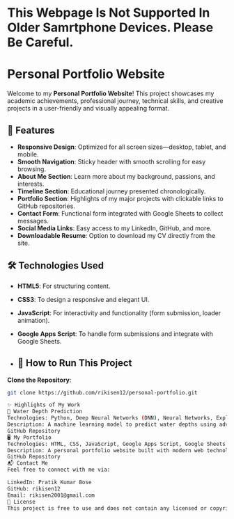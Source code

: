 # This Webpage Is Not Supported In Older Samrtphone Devices. Please Be Careful. 
# Personal Portfolio Website

Welcome to my **Personal Portfolio Website**! This project showcases my academic achievements, professional journey, technical skills, and creative projects in a user-friendly and visually appealing format.

## 🌟 Features

- **Responsive Design**: Optimized for all screen sizes—desktop, tablet, and mobile.
- **Smooth Navigation**: Sticky header with smooth scrolling for easy browsing.
- **About Me Section**: Learn more about my background, passions, and interests.
- **Timeline Section**: Educational journey presented chronologically.
- **Portfolio Section**: Highlights of my major projects with clickable links to GitHub repositories.
- **Contact Form**: Functional form integrated with Google Sheets to collect messages.
- **Social Media Links**: Easy access to my LinkedIn, GitHub, and more.
- **Downloadable Resume**: Option to download my CV directly from the site.

## 🛠️ Technologies Used

- **HTML5**: For structuring content.
- **CSS3**: To design a responsive and elegant UI.
- **JavaScript**: For interactivity and functionality (form submission, loader animation).
- **Google Apps Script**: To handle form submissions and integrate with Google Sheets.

- ## 🚀 How to Run This Project

**Clone the Repository**:
   ```bash
   git clone https://github.com/rikisen12/personal-portfolio.git

✨ Highlights of My Work
🌊 Water Depth Prediction
Technologies: Python, Deep Neural Networks (DNN), Neural Networks, Exploratory Data Analysis.
Description: A machine learning model to predict water depths using advanced neural network techniques.
GitHub Repository
🖥️ My Portfolio
Technologies: HTML, CSS, JavaScript, Google Apps Script, Google Sheets.
Description: A personal portfolio website built with modern web technologies to showcase my projects and achievements.
GitHub Repository
📬 Contact Me
Feel free to connect with me via:

LinkedIn: Pratik Kumar Bose
GitHub: rikisen12
Email: rikisen2001@gmail.com
📄 License
This project is free to use and does not contain any licensed or copyrighted materials.
